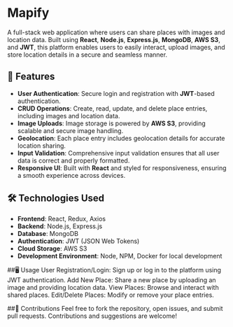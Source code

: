 # Mapify

A full-stack web application where users can share places with images and location data. Built using **React**, **Node.js**, **Express.js**, **MongoDB**, **AWS S3**, and **JWT**, this platform enables users to easily interact, upload images, and store location details in a secure and seamless manner.

## 🚀 Features
- **User Authentication**: Secure login and registration with **JWT**-based authentication.
- **CRUD Operations**: Create, read, update, and delete place entries, including images and location data.
- **Image Uploads**: Image storage is powered by **AWS S3**, providing scalable and secure image handling.
- **Geolocation**: Each place entry includes geolocation details for accurate location sharing.
- **Input Validation**: Comprehensive input validation ensures that all user data is correct and properly formatted.
- **Responsive UI**: Built with **React** and styled for responsiveness, ensuring a smooth experience across devices.

## 🛠 Technologies Used
- **Frontend**: React, Redux, Axios
- **Backend**: Node.js, Express.js
- **Database**: MongoDB
- **Authentication**: JWT (JSON Web Tokens)
- **Cloud Storage**: AWS S3
- **Development Environment**: Node, NPM, Docker for local development

##🖥️ Usage
User Registration/Login: Sign up or log in to the platform using JWT authentication.
Add New Place: Share a new place by uploading an image and providing location data.
View Places: Browse and interact with shared places.
Edit/Delete Places: Modify or remove your place entries.

##🤝 Contributions
Feel free to fork the repository, open issues, and submit pull requests. Contributions and suggestions are welcome!
